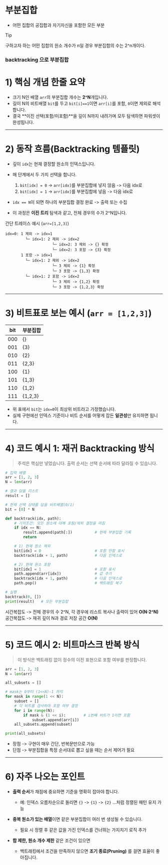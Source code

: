 # 부분집합

- 어떤 집합의 공집합과 자기자신을 포함한 모든 부분
> [!TIP]
> 구하고자 하는 어떤 집합의 원소 개수가 n일 경우 부분집합의 수는 2^n개이다.

### backtracking 으로 부분집합

# 1) 핵심 개념 한줄 요약

* 크기 N인 배열 `arr`의 부분집합 개수는 **2^N**개입니다.
* 길이 N의 비트배열 `bit`를 두고 `bit[i]==1`이면 `arr[i]`를 포함, `0`이면 제외로 해석합니다.
* 결국 \*\*이진 선택(포함/미포함)\*\*을 깊이 N까지 내려가며 모두 탐색하면 파워셋이 완성됩니다.

---

# 2) 동작 흐름(Backtracking 템플릿)

* 깊이 `idx`는 현재 결정할 원소의 인덱스입니다.
* 매 단계에서 두 가지 선택을 합니다.

  1. `bit[idx] = 0` -> `arr[idx]`를 부분집합에 넣지 않음 -> 다음 idx로
  2. `bit[idx] = 1` -> `arr[idx]`를 부분집합에 넣음 -> 다음 idx로
* `idx == N`이 되면 하나의 부분집합 결정 완료 -> 출력 또는 수집
* 이 과정은 **이진 트리** 탐색과 같고, 전체 경우의 수가 2^N입니다.

간단 트레이스 예시 (`arr=[1,2,3]`)

```
idx=0: 1 제외 -> idx=1
         └─ idx=1: 2 제외 -> idx=2
                     └─ idx=2: 3 제외 -> {} 확정
                     └─ idx=2: 3 포함 -> {3} 확정
       1 포함 -> idx=1
         └─ idx=1: 2 제외 -> idx=2
                     └─ 3 제외 -> {1} 확정
                     └─ 3 포함 -> {1,3} 확정
         └─ idx=1: 2 포함 -> idx=2
                     └─ 3 제외 -> {1,2} 확정
                     └─ 3 포함 -> {1,2,3} 확정
```

---

# 3) 비트표로 보는 예시 (`arr = [1,2,3]`)

| bit | 부분집합    |
| --- | ------- |
| 000 | {}      |
| 001 | {3}     |
| 010 | {2}     |
| 011 | {2,3}   |
| 100 | {1}     |
| 101 | {1,3}   |
| 110 | {1,2}   |
| 111 | {1,2,3} |

* 위 표에서 `bit`는 `idx=0`이 최상위 비트라고 가정했습니다.
* 실제 구현에선 인덱스 기준이나 비트 순서를 어떻게 잡든 **일관성**만 유지하면 됩니다.

---

# 4) 코드 예시 1: 재귀 Backtracking 방식

> 주석은 핵심만 넣었습니다. 출력 순서는 선택 순서에 따라 달라질 수 있습니다.

```python
# 입력 배열
arr = [1, 2, 3]
N = len(arr)

# 결과 담을 리스트
result = []

# 현재 선택 상태를 담을 비트배열(0/1)
bit = [0] * N

def backtrack(idx, path):
    # 기저조건: 모든 원소에 대해 포함/제외 결정을 마침
    if idx == N:
        result.append(path[:])          # 현재 부분집합 기록
        return

    # 1) 현재 원소 제외
    bit[idx] = 0                        # 포함 안함 표시
    backtrack(idx + 1, path)            # 다음 인덱스로

    # 2) 현재 원소 포함
    bit[idx] = 1                        # 포함 표시
    path.append(arr[idx])               # 값 추가
    backtrack(idx + 1, path)            # 다음 인덱스로
    path.pop()                          # 백트래킹 복구

# 실행
backtrack(0, [])
print(result)   # 모든 부분집합
```

시간복잡도 -> 전체 경우의 수 2^N, 각 경우에 리스트 복사나 출력이 있어 **O(N·2^N)**
공간복잡도 -> 재귀 깊이 N과 경로 저장 공간 **O(N)**

---

# 5) 코드 예시 2: 비트마스크 반복 방식

> 이 방식은 백트래킹 없이 정수의 이진 표현으로 포함 여부를 판정합니다.

```python
arr = [1, 2, 3]
N = len(arr)

all_subsets = []

# mask는 0부터 (1<<N)-1 까지
for mask in range(1 << N):
    subset = []
    # 각 비트를 검사하여 포함 여부 결정
    for i in range(N):
        if mask & (1 << i):        # i번째 비트가 1이면 포함
            subset.append(arr[i])
    all_subsets.append(subset)

print(all_subsets)
```

* 장점 -> 구현이 매우 간단, 반복문만으로 가능
* 단점 -> 부분집합을 특정 순서대로 뽑고 싶을 때는 순서 제어가 필요

---

# 6) 자주 나오는 포인트

* **출력 순서**가 채점에 중요하면 기준을 명확히 잡아야 합니다.

  * 예: 인덱스 오름차순으로 돌리면 `{}` -> `{1}` -> `{2}` …처럼 정렬된 패턴 유지 가능
* **중복 원소가 있는 배열**이면 같은 부분집합이 여러 번 생성될 수 있습니다.

  * 필요 시 정렬 후 같은 값을 가진 인덱스를 건너뛰는 가지치기 로직 추가
* **합 제한, 원소 개수 제한** 같은 조건이 있으면

  * 백트래킹에서 조건을 만족하지 않으면 **조기 종료(Pruning)** 를 걸면 효율이 좋아집니다.



